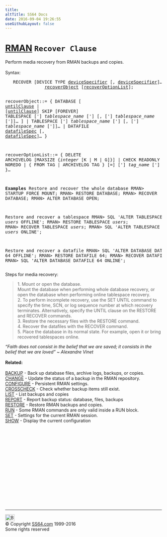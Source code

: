 ```yaml
---
title:
altTitle: SS64 Docs
date: 2016-09-04 19:26:55
useGithubLayout: false
---
```

<!-- #BeginLibraryItem "/Library/head_ora.lbi" --><!-- #EndLibraryItem --><h1><a href="rman.html">RMAN</a> <code>Recover Clause</code></h1>
<p>Perform media recovery from RMAN backups and copies.<br>
<br>
Syntax:</p>
<pre>   RECOVER [DEVICE TYPE <a href="rman_devicespecifier.html">deviceSpecifier</a> [, <a href="rman_devicespecifier.html">deviceSpecifier</a>]…] 
               <a href="rman_recover.html#recoverObject">recoverObject</a> [<a href="rman_recover.html#recoverOptionList">recoverOptionList</a>];

   recoverObject<a id="recoverObject"></a>::=
     { DATABASE 
       [ <a href="rman_untilClause.html">untilClause</a>
       | [<a href="rman_untilClause.html">untilClause</a>] SKIP [FOREVER] TABLESPACE 
         ['] <i>tablespace_name</i> ['] [, ['] <i>tablespace_name</i> [']]…
       ]
     | TABLESPACE ['] <i>tablespace_name</i> ['] [, ['] <i>tablespace_name</i> [']]…
     | DATAFILE <a href="rman_datafile.html">datafileSpec</a> [, <a href="rman_datafile.html">datafileSpec</a>]…
     }

   recoverOptionList<a id="recoverOptionList"></a>::=
     { DELETE ARCHIVELOG [MAXSIZE {<i>integer</i> [K | M | G]}]
     | CHECK READONLY 
     | NOREDO 
     | { FROM TAG | ARCHIVELOG TAG } [=] ['] <i>tag_name</i> [']
     .
     .
     .
     }…

<b>Examples</b>
Restore and recover the whole database
 RMAN&gt; STARTUP FORCE MOUNT;
 RMAN&gt; RESTORE DATABASE;
 RMAN&gt; RECOVER DATABASE;
 RMAN&gt; ALTER DATABASE OPEN;
 
Restore and recover a tablespace
 RMAN&gt; SQL 'ALTER TABLESPACE <i>users</i> OFFLINE';
 RMAN&gt; RESTORE TABLESPACE <i>users</i>;
 RMAN&gt; RECOVER TABLESPACE <i>users</i>;
 RMAN&gt; SQL 'ALTER TABLESPACE <i>users</i> ONLINE';

Restore and recover a datafile
 RMAN&gt; SQL 'ALTER DATABASE DATAFILE 64 OFFLINE';
 RMAN&gt; RESTORE DATAFILE 64;
 RMAN&gt; RECOVER DATAFILE 64;
 RMAN&gt; SQL 'ALTER DATABASE DATAFILE 64 ONLINE';</pre>
<p>Steps for media recovery:</p>
<blockquote>
  <p> 1. Mount or open the database. <br>
    Mount the database when performing whole database
    recovery, or open the database when performing online tablespace recovery.<br>
    2. To perform incomplete recovery, use the SET UNTIL command to specify the
    time, SCN, or log sequence number at which recovery terminates. Alternatively,
    specify the UNTIL clause on the RESTORE and RECOVER commands.<br>
    3. Restore the necessary files with the RESTORE command.<br>
    4. Recover the datafiles with the RECOVER command.<br>
    5. Place the database in its normal state. For example, open it or bring recovered
  tablespaces online.</p>
</blockquote>
<p><i class="quote">“Faith does not consist in the belief that we are saved; it consists in the belief that we are loved” ~ Alexandre Vinet</i><b><br>
        <br>
    Related:<br>
    <br>
        </b> <a href="rman_backup.html">BACKUP</a> - Back up database files, archive
        logs, backups, or copies. <a href="rman_change.html"><br>
  CHANGE</a> - Update the status of a backup in the RMAN repository. <a href="rman_configure.html"><br>
  CONFIGURE</a> - Persistent RMAN settings. <a href="rman_crosscheck.html"><br>
  CROSSCHECK</a> - Check whether backup items still exist. <a href="rman_list.html"><br>
  LIST</a> - List backups and copies <a href="rman_report.html"><br>
  REPORT</a> - Report backup status: database, files, backups <a href="rman_restore.html"><br>
  RESTORE</a> - Restore RMAN backups and copies. <a href="rman_run.html"><br>
  RUN</a> - Some RMAN commands are only valid inside a RUN block. <a href="rman_set.html"><br>
  SET</a> - Settings for the current RMAN session. <a href="rman_show.html"><br>
SHOW</a> - Display the current configuration</p><!-- #BeginLibraryItem "/Library/foot_ora.lbi" --><p>
<!-- oracle-footer -->
<ins class="adsbygoogle" style="display:inline-block;width:300px;height:250px" data-ad-client="ca-pub-6140977852749469" data-ad-slot="4275490898"></ins>
<script>
(adsbygoogle = window.adsbygoogle || []).push({});
</script></p>
<hr>
<div id="bl" class="footer"><a href="rman_recover.html#"><img src="../images/top.png" width="30" height="22" alt="Back to the Top"></a></div>
<div id="br" class="footer, tagline">© Copyright <a href="http://ss64.com/">SS64.com</a> 1999-2016<br>
Some rights reserved</div><!-- #EndLibraryItem -->

